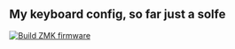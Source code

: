 ## My keyboard config, so far just a solfe
[![Build ZMK firmware](https://github.com/keenangaudio/zmk-config/actions/workflows/build.yml/badge.svg)](https://github.com/keenangaudio/zmk-config/actions/workflows/build.yml)
